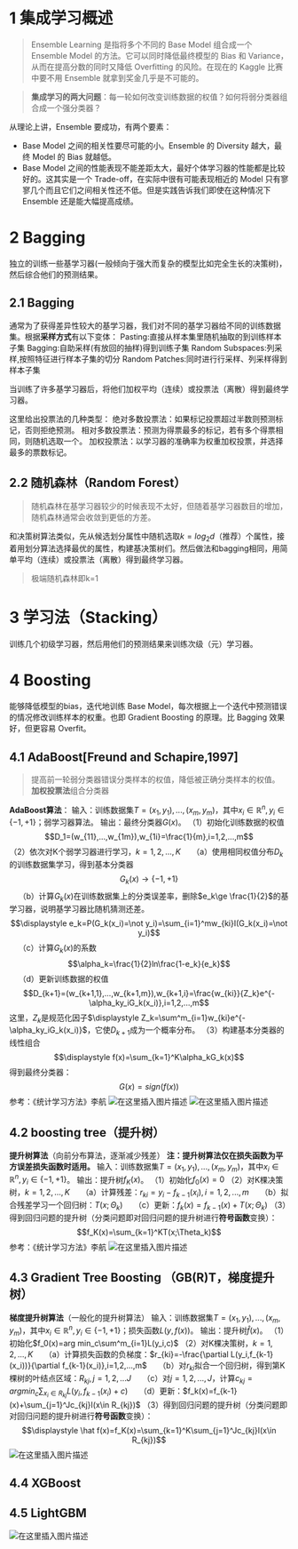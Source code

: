 # 1 集成学习概述
>Ensemble Learning 是指将多个不同的 Base Model 组合成一个 Ensemble Model 的方法。它可以同时降低最终模型的 Bias 和 Variance，从而在提高分数的同时又降低 Overfitting 的风险。在现在的 Kaggle 比赛中要不用 Ensemble 就拿到奖金几乎是不可能的。

>**集成学习的两大问题**：每一轮如何改变训练数据的权值？如何将弱分类器组合成一个强分类器？

从理论上讲，Ensemble 要成功，有两个要素：
- Base Model 之间的相关性要尽可能的小。Ensemble 的 Diversity 越大，最终 Model 的 Bias 就越低。
- Base Model 之间的性能表现不能差距太大，最好个体学习器的性能都是比较好的。这其实是一个 Trade-off，在实际中很有可能表现相近的 Model 只有寥寥几个而且它们之间相关性还不低。但是实践告诉我们即使在这种情况下 Ensemble 还是能大幅提高成绩。

# 2 Bagging
独立的训练一些基学习器(一般倾向于强大而复杂的模型比如完全生长的决策树)，然后综合他们的预测结果。
## 2.1 Bagging
通常为了获得差异性较大的基学习器，我们对不同的基学习器给不同的训练数据集。根据**采样方式**有以下变体：
Pasting:直接从样本集里随机抽取的到训练样本子集
Bagging:自助采样(有放回的抽样)得到训练子集
Random Subspaces:列采样,按照特征进行样本子集的切分
Random Patches:同时进行行采样、列采样得到样本子集

当训练了许多基学习器后，将他们加权平均（连续）或投票法（离散）得到最终学习器。

这里给出投票法的几种类型：
绝对多数投票法：如果标记投票超过半数则预测标记，否则拒绝预测。
相对多数投票法：预测为得票最多的标记，若有多个得票相同，则随机选取一个。
加权投票法：以学习器的准确率为权重加权投票，并选择最多的票数标记。

## 2.2 随机森林（Random Forest）
>随机森林在基学习器较少的时候表现不太好，但随着基学习器数目的增加，随机森林通常会收敛到更低的方差。

和决策树算法类似，先从候选划分属性中随机选取$k=log_2d$（推荐）个属性，接着用划分算法选择最优的属性，构建基决策树们。然后做法和bagging相同，用简单平均（连续）或投票法（离散）得到最终学习器。
>极端随机森林即k=1

# 3 学习法（Stacking）
训练几个初级学习器，然后用他们的预测结果来训练次级（元）学习器。

# 4 Boosting
能够降低模型的bias，迭代地训练 Base Model，每次根据上一个迭代中预测错误的情况修改训练样本的权重。也即 Gradient Boosting 的原理。比 Bagging 效果好，但更容易 Overfit。
## 4.1 AdaBoost[Freund and Schapire,1997]
>提高前一轮弱分类器错误分类样本的权值，降低被正确分类样本的权值。
>**加权投票法**组合分类器

**AdaBoost算法**：
输入：训练数据集$T={(x_1,y_1),...,(x_m,y_m)}$，其中$x_i\in \mathbb{R}^n,y_i\in \{-1,+1\}$；弱学习器算法。
输出：最终分类器$G(x)$。
（1）初始化训练数据的权值
$$D_1=(w_{11},...,w_{1m}),w_{1i}=\frac{1}{m},i=1,2,...,m$$
（2）依次对K个弱学习器进行学习，$k=1,2,...,K$
$\quad$（a）使用相同权值分布$D_k$的训练数据集学习，得到基本分类器
$$G_k(x)\to\{-1,+1\}$$
$\quad$（b）计算$G_k(x)$在训练数据集上的分类误差率，删除$e_k\ge \frac{1}{2}$的基学习器，说明基学习器比随机猜测还差。
$$\displaystyle e_k=P(G_k(x_i)=\not y_i)=\sum_{i=1}^mw_{ki}I(G_k(x_i)=\not y_i)$$
$\quad$（c）计算$G_k(x)$的系数
$$\alpha_k=\frac{1}{2}ln\frac{1-e_k}{e_k}$$
$\quad$（d）更新训练数据的权值
$$D_{k+1}=(w_{k+1,1},...,w_{k+1,m}),w_{k+1,i}=\frac{w_{ki}}{Z_k}e^{-\alpha_ky_iG_k(x_i)},i=1,2,...,m$$
这里，$Z_k$是规范化因子$\displaystyle Z_k=\sum^m_{i=1}w_{ki}e^{-\alpha_ky_iG_k(x_i)}$，它使$D_{k+1}$成为一个概率分布。
（3）构建基本分类器的线性组合
$$\displaystyle f(x)=\sum_{k=1}^K\alpha_kG_k(x)$$
得到最终分类器：
$$G(x)=sign(f(x))$$
参考：《统计学习方法》李航
![在这里插入图片描述](https://img-blog.csdnimg.cn/20201023114638648.png?x-oss-process=image/watermark,type_ZmFuZ3poZW5naGVpdGk,shadow_10,text_aHR0cHM6Ly9ibG9nLmNzZG4ubmV0L3dlaXhpbl80MjI5Nzg1NQ==,size_16,color_FFFFFF,t_70#pic_center)
![在这里插入图片描述](https://img-blog.csdnimg.cn/20201023114652429.png?x-oss-process=image/watermark,type_ZmFuZ3poZW5naGVpdGk,shadow_10,text_aHR0cHM6Ly9ibG9nLmNzZG4ubmV0L3dlaXhpbl80MjI5Nzg1NQ==,size_16,color_FFFFFF,t_70#pic_center)

## 4.2 boosting tree（提升树）
**提升树算法**（向前分布算法，逐渐减少残差）
**注：提升树算法仅在损失函数为平方误差损失函数时适用。**
输入：训练数据集$T={(x_1,y_1),...,(x_m,y_m)}$，其中$x_i\in \mathbb{R}^n,y_i\in \{-1,+1\}$。
输出：提升树$f_K(x)$。
（1）初始化$f_0(x)=0$
（2）对K棵决策树，$k=1,2,...,K$
$\quad$（a）计算残差：$r_{ki}=y_i-f_{k-1}(x_i),i=1,2,...,m$
$\quad$（b）拟合残差学习一个回归树：$T(x;\Theta_k)$
$\quad$（c）更新：$f_k(x)=f_{k-1}(x)+T(x;\Theta_k)$
（3）得到回归问题的提升树（分类问题即对回归问题的提升树进行**符号函数**变换）：
$$f_K(x)=\sum_{k=1}^KT(x;\Theta_k)$$
参考：《统计学习方法》李航
![在这里插入图片描述](https://img-blog.csdnimg.cn/20201023114610158.png?x-oss-process=image/watermark,type_ZmFuZ3poZW5naGVpdGk,shadow_10,text_aHR0cHM6Ly9ibG9nLmNzZG4ubmV0L3dlaXhpbl80MjI5Nzg1NQ==,size_16,color_FFFFFF,t_70#pic_center)

## 4.3 Gradient Tree Boosting （GB\(R\)T，梯度提升树）
**梯度提升树算法**（一般化的提升树算法）
输入：训练数据集$T={(x_1,y_1),...,(x_m,y_m)}$，其中$x_i\in \mathbb{R}^n,y_i\in \{-1,+1\}$；损失函数$L(y,f(x))$。
输出：提升树$\hat f(x)$。
（1）初始化$f_0(x)=arg min_c\sum^m_{i=1}L(y_i,c)$
（2）对K棵决策树，$k=1,2,...,K$
$\quad$（a）计算损失函数的负梯度：$r_{ki}=-\frac{\partial L(y_i,f_{k-1}(x_i))}{\partial f_{k-1}(x_i)},i=1,2,...,m$
$\quad$（b）对$r_{ki}$拟合一个回归树，得到第K棵树的叶结点区域：$R_{kj},j=1,2,...J$
$\quad$（c）对$j=1,2,...,J$，计算$\displaystyle c_{kj}=argmin_c\sum_{x_i\in R_{kj}}L(y_i,f_{k-1}(x_i)+c)$
$\quad$（d）更新：$f_k(x)=f_{k-1}(x)+\sum_{j=1}^Jc_{kj}I(x\in R_{kj})$
（3）得到回归问题的提升树（分类问题即对回归问题的提升树进行**符号函数**变换）：
$$\displaystyle \hat f(x)=f_K(x)=\sum_{k=1}^K\sum_{j=1}^Jc_{kj}I(x\in R_{kj})$$
![在这里插入图片描述](https://img-blog.csdnimg.cn/20201023114555628.png?x-oss-process=image/watermark,type_ZmFuZ3poZW5naGVpdGk,shadow_10,text_aHR0cHM6Ly9ibG9nLmNzZG4ubmV0L3dlaXhpbl80MjI5Nzg1NQ==,size_16,color_FFFFFF,t_70#pic_center)


## 4.4 XGBoost
## 4.5 LightGBM


![在这里插入图片描述](https://img-blog.csdnimg.cn/20200425092947847.png?x-oss-process=image/watermark,type_ZmFuZ3poZW5naGVpdGk,shadow_10,text_aHR0cHM6Ly9ibG9nLmNzZG4ubmV0L3dlaXhpbl80MjI5Nzg1NQ==,size_16,color_FFFFFF,t_70)

